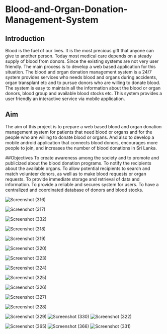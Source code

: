 # Blood-and-Organ-Donation-Management-System

## Introduction

Blood is the fuel of our lives. It is the most precious gift that anyone can give to another person. Today most medical care depends on a steady supply of blood from donors. Since the existing systems are not very user friendly. The main process is to develop a web based application for this situation.
The blood and organ donation management system is a 24/7 system provides services who needs blood and organs during accidents, organ transplant etc and to pursue donors who are willing to donate blood. The system is easy to maintain all the information about the blood or organ donors, blood group and available blood stocks etc. This system provides a user friendly an interactive service via mobile application.

## Aim

The aim of this project is to prepare a web based blood and organ donation management system for patients that need blood or organs and for the people who are willing to donate blood or organs. And also to develop a mobile android application that connects blood donors, encourages more people to join, and increases the number of blood donations in Sri Lanka.

##Objectives
To create awareness among the society and to promote and publicized about the blood donation programs.
To notify the recipients about the available organs.
To allow potential recipients to search and match volunteer donors, as well as to make blood requests or organ requests.
To provide immediate storage and retrieval of data and information.
To provide a reliable and secures system for users.
To have a centralized and coordinated database of donors and blood stocks.

![Screenshot (316)](https://user-images.githubusercontent.com/125330952/221113905-892df657-7f7a-4737-b5ee-c23af27d6034.png)

![Screenshot (317)](https://user-images.githubusercontent.com/125330952/221114590-ae44106b-c106-4251-9e7a-27a25a91a53e.png)

![Screenshot (332)](https://user-images.githubusercontent.com/125330952/221114655-46244df8-fe5a-41c6-9350-07ec8cbf8883.png)

![Screenshot (318)](https://user-images.githubusercontent.com/125330952/221113947-dc7dd9f9-f65e-4494-baec-b7c719bd4a48.png)

![Screenshot (319)](https://user-images.githubusercontent.com/125330952/221113991-74436176-b415-4593-b691-5e603ba0ed42.png)

![Screenshot (320)](https://user-images.githubusercontent.com/125330952/221114013-f399833e-a23d-4b16-a882-f32179170f7e.png)

![Screenshot (323)](https://user-images.githubusercontent.com/125330952/221114168-598cacfe-79a9-4449-8dfc-a9e8918296d3.png)

![Screenshot (324)](https://user-images.githubusercontent.com/125330952/221114175-58d56a50-9a32-43b2-b00f-15b696a93b8e.png)

![Screenshot (325)](https://user-images.githubusercontent.com/125330952/221114188-bd71f862-7842-4675-bae4-d12f42751988.png)

![Screenshot (326)](https://user-images.githubusercontent.com/125330952/221114209-6e0e1b71-1516-47cb-817b-874673d2ed5d.png)

![Screenshot (327)](https://user-images.githubusercontent.com/125330952/221114215-50ab5395-57bc-41f6-b9e9-85d6b0242a17.png)

![Screenshot (328)](https://user-images.githubusercontent.com/125330952/221114229-1bddf09f-7b75-4b0a-a439-bd2d421764b6.png)

![Screenshot (329)](https://user-images.githubusercontent.com/125330952/221114233-e8d8ae38-4cb2-4004-923b-88a74d334593.png)
![Screenshot (330)](https://user-images.githubusercontent.com/125330952/221114153-9b3df7fd-7fdf-4ee8-bb14-3dcacacbfb0b.png)
![Screenshot (322)](https://user-images.githubusercontent.com/125330952/221114346-cb534ee0-9c14-45c0-99f8-9cd19cd57a46.png)

![Screenshot (365)](https://user-images.githubusercontent.com/125330952/221114421-8bb14507-f804-4c32-ae5b-9c95d42a0af7.png)
![Screenshot (366)](https://user-images.githubusercontent.com/125330952/221114448-c3f8b5ed-aecb-47d5-8f42-cc8247be11b3.png)
![Screenshot (331)](https://user-images.githubusercontent.com/125330952/221114480-7149e149-487a-4224-99d8-c1d619012626.png)
